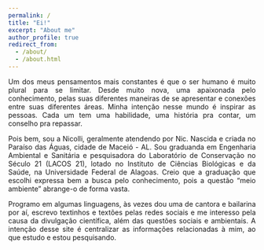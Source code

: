 ```yaml
---
permalink: /
title: "Ei!"
excerpt: "About me"
author_profile: true
redirect_from: 
  - /about/
  - /about.html
---
```


<p align="justify"> Um dos meus pensamentos mais constantes é que o ser humano é muito plural para se limitar. Desde muito nova, uma apaixonada pelo conhecimento, pelas suas diferentes maneiras de se apresentar e conexões entre suas diferentes áreas. Minha intenção nesse mundo é inspirar as pessoas. Cada um tem uma habilidade, uma história pra contar, um conselho pra repassar.</p>

<p align="justify">Pois bem, sou a Nicolli, geralmente atendendo por Nic. Nascida e criada no Paraíso das Águas, cidade de Maceió - AL. Sou graduanda em Engenharia Ambiental e Sanitária e pesquisadora do Laboratório de Conservação no Século 21 (LACOS 21), lotado no Instituto de Ciências Biológicas e da Saúde, na Universidade Federal de Alagoas. Creio que a graduação que escolhi expressa bem a busca pelo conhecimento, pois a questão “meio ambiente” abrange-o de forma vasta.</p>

<p align="justify">Programo em algumas linguagens, às vezes dou uma de cantora e bailarina por aí, escrevo textinhos e textões pelas redes sociais e me interesso pela causa da divulgação científica, além das questões sociais e ambientais. A intenção desse site é centralizar as informações relacionadas à mim, ao que estudo e estou pesquisando.</p>

